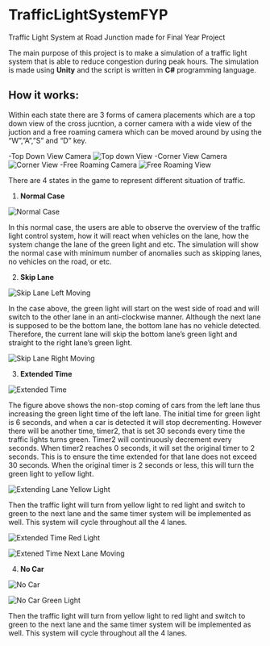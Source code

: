 # TrafficLightSystemFYP
Traffic Light System at Road Junction made for Final Year Project


The main purpose of this project is to make a simulation of a traffic light system that is able to reduce congestion during peak hours.
The simulation is made using **Unity** and the script is written in **C#** programming language.

## How it works:

Within each state there are 3 forms of camera placements which are a top down view of the cross jucntion, a corner camera with a wide view of the juction and a free roaming camera which can be moved around by using the “W”,”A”,”S” and “D” key.

-Top Down View Camera
![Top down View](https://i.imgur.com/Ft6ZSYG.jpg)
-Corner View Camera
![Corner View](https://i.imgur.com/oGNa6sK.jpg)
-Free Roaming Camera
![Free Roaming View](https://i.imgur.com/38KV7Qj.jpg)



There are 4 states in the game to represent different situation of traffic. 

1. **Normal Case**

![Normal Case](https://i.imgur.com/GiOnDDv.jpg)

In this normal case, the users are able to observe the overview of the traffic light control system, how it will react when vehicles on the lane, how the system change the lane of the green light and etc. The simulation will show the normal case with minimum number of anomalies such as skipping lanes, no vehicles on the road, or etc.
  
2. **Skip Lane**

![Skip Lane Left Moving](https://i.imgur.com/if8OFn8.jpg)

  In the case above, the green light will start on the west side of road and will switch to the other lane in an anti-clockwise manner. Although the next lane is supposed to be the bottom lane, the bottom lane has no vehicle detected. Therefore, the current lane will skip the bottom lane’s green light and straight to the right lane’s green light.
  
  ![Skip Lane Right Moving](https://i.imgur.com/CQHwTLK.jpg)
  
3. **Extended Time**

![Extended Time](https://i.imgur.com/hYPG0M3.jpg)

  The figure above shows the non-stop coming of cars from the left lane thus increasing the green light time of the left lane. The initial time for green light is 6 seconds, and when a car is detected it will stop decrementing. However there will be another time, timer2, that is set 30 seconds every time the traffic lights turns green. Timer2 will continuously decrement every seconds. When timer2 reaches 0 seconds, it will set the original timer to 2 seconds. This is to ensure the time extended for that lane does not exceed 30 seconds. When the original timer is 2 seconds or less, this will turn the green light to yellow light.

![Extending Lane Yellow Light](https://i.imgur.com/vDUgsg2.jpg)

  Then the traffic light will turn from yellow light to red light and switch to green to the next lane and the same timer system will be implemented as well. This system will cycle throughout all the 4 lanes.
  
  ![Extended Time Red Light](https://i.imgur.com/XhzmeRc.jpg)
  
  ![Extened Time Next Lane Moving](https://i.imgur.com/fjA1dNu.jpg)
  
4. **No Car**
  
  ![No Car](https://i.imgur.com/6lloV2y.jpg)
  
  ![No Car Green Light](https://i.imgur.com/4Z2Fl8h.jpg)
  
  Then the traffic light will turn from yellow light to red light and switch to green to the next lane and the same timer system will be implemented as well. This system will cycle throughout all the 4 lanes.
